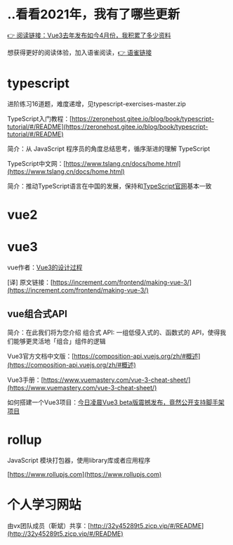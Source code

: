 # ..看看2021年，我有了哪些更新 

[👉 阅读链接：Vue3去年发布如今4月份，我积累了多少资料](./Vue3去年发布如今4月份，我积累了多少资料.md)

想获得更好的阅读体验，加入语雀阅读，[👉 语雀链接](https://www.yuque.com/docs/share/b93ec66d-165e-4018-ba97-a891f79e356b?# )
# typescript
进阶练习16道题，难度递增，见typescript-exercises-master.zip

TypeScript入门教程：[https://zeronehost.gitee.io/blog/book/typescript-tutorial/#/README](https://zeronehost.gitee.io/blog/book/typescript-tutorial/#/README)

简介：从 JavaScript 程序员的角度总结思考，循序渐进的理解 TypeScript

TypeScript中文网：[https://www.tslang.cn/docs/home.html](https://www.tslang.cn/docs/home.html)

简介：推动TypeScript语言在中国的发展，保持和[TypeScript官网](https://www.typescriptlang.org)基本一致

# vue2

# vue3

vue作者：[Vue3的设计过程](https://juejin.im/post/6844903823937372174)

[译]
原文链接：[https://increment.com/frontend/making-vue-3/](https://increment.com/frontend/making-vue-3/)

## vue组合式API
简介：在此我们将为您介绍 组合式 API: 一组低侵入式的、函数式的 API，使得我们能够更灵活地「组合」组件的逻辑

Vue3官方文档中文版：[https://composition-api.vuejs.org/zh/#概述](https://composition-api.vuejs.org/zh/#概述)

Vue3手册：[https://www.vuemastery.com/vue-3-cheat-sheet/](https://www.vuemastery.com/vue-3-cheat-sheet/)

如何搭建一个Vue3项目：[今日凌晨Vue3 beta版震撼发布，竟然公开支持脚手架项目](https://juejin.im/post/6844904129995735048)

# rollup
 JavaScript 模块打包器，使用library库或者应用程序
 
[https://www.rollupjs.com](https://www.rollupjs.com)

# 个人学习网站

由vx团队成员（靳斌）共享：[http://32y45289t5.zicp.vip/#/README](http://32y45289t5.zicp.vip/#/README)